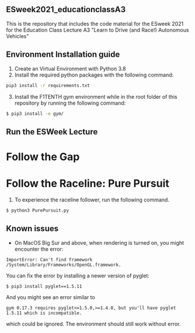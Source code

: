 ## ESweek2021_educationclassA3
This is the repository that includes the code material for the ESweek 2021 for the Education Class Lecture A3 "Learn to Drive (and Race!) Autonomous Vehicles"

## Environment Installation guide

1. Create an Virtual Environment with Python 3.8
2. Install the required python packages with the following command:

```bash
pip3 install -r requirements.txt
```
3. Install the F1TENTH gym environment while in the root folder of this repository by running the following command:
```bash
$ pip3 install -e gym/
```

## Run the ESWeek Lecture

# Follow the Gap

# Follow the Raceline: Pure Pursuit

1. To experience the raceline follower, run the following command.
```bash
$ python3 PurePursuit.py
```


## Known issues
- On MacOS Big Sur and above, when rendering is turned on, you might encounter the error:
```
ImportError: Can't find framework /System/Library/Frameworks/OpenGL.framework.
```
You can fix the error by installing a newer version of pyglet:
```bash
$ pip3 install pyglet==1.5.11
```
And you might see an error similar to
```
gym 0.17.3 requires pyglet<=1.5.0,>=1.4.0, but you'll have pyglet 1.5.11 which is incompatible.
```
which could be ignored. The environment should still work without error.
